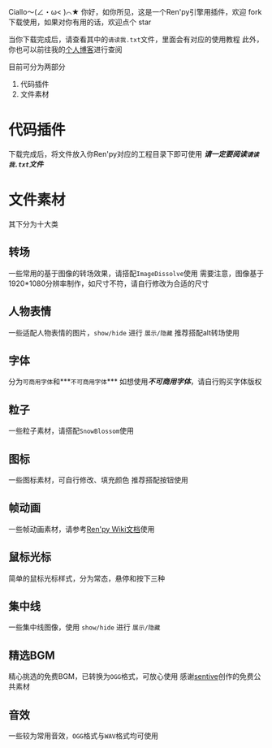 Ciallo～(∠・ω< )⌒★
你好，如你所见，这是一个Ren'py引擎用插件，欢迎 fork 下载使用，如果对你有用的话，欢迎点个 star

当你下载完成后，请查看其中的`请读我.txt`文件，里面会有对应的使用教程
此外，你也可以前往我的[个人博客](https://lucylcarus.github.io/)进行查阅

目前可分为两部分
1. 代码插件
2. 文件素材

# 代码插件
下载完成后，将文件放入你Ren'py对应的工程目录下即可使用
***请一定要阅读`请读我.txt`文件***

# 文件素材
其下分为十大类

## 转场
一些常用的基于图像的转场效果，请搭配`ImageDissolve`使用
需要注意，图像基于1920*1080分辨率制作，如尺寸不符，请自行修改为合适的尺寸

## 人物表情
一些适配人物表情的图片，`show/hide` 进行 `展示/隐藏`
推荐搭配alt转场使用

## 字体
分为`可商用字体`和***`不可商用字体`***
如想使用***不可商用字体***，请自行购买字体版权

## 粒子
一些粒子素材，请搭配`SnowBlossom`使用

## 图标
一些图标素材，可自行修改、填充颜色
推荐搭配按钮使用

## 帧动画
一些帧动画素材，请参考[Ren'py Wiki文档](https://www.renpy.org/wiki/renpy/doc/reference/functions/anim.Filmstrip)使用

## 鼠标光标
简单的鼠标光标样式，分为常态，悬停和按下三种

## 集中线
一些集中线图像，使用 `show/hide` 进行 `展示/隐藏`

## 精选BGM
精心挑选的免费BGM，已转换为`OGG`格式，可放心使用
感谢[sentive](https://www.sentive.net/)创作的免费公共素材

## 音效
一些较为常用音效，`OGG`格式与`WAV`格式均可使用
